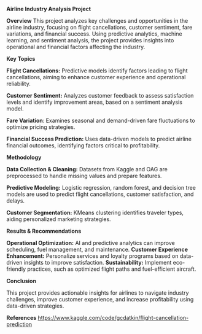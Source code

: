 **Airline Industry Analysis Project**

**Overview**
This project analyzes key challenges and opportunities in the airline industry, focusing on flight cancellations, customer sentiment, fare variations, and financial success. Using predictive analytics, machine learning, and sentiment analysis, the project provides insights into operational and financial factors affecting the industry.



**Key Topics**

**Flight Cancellations:** Predictive models identify factors leading to flight cancellations, aiming to enhance customer experience and operational reliability.

**Customer Sentiment:** Analyzes customer feedback to assess satisfaction levels and identify improvement areas, based on a sentiment analysis model.

**Fare Variation**: Examines seasonal and demand-driven fare fluctuations to optimize pricing strategies.

**Financial Success Prediction:** Uses data-driven models to predict airline financial outcomes, identifying factors critical to profitability.



**Methodology**

**Data Collection & Cleaning:** Datasets from Kaggle and OAG are preprocessed to handle missing values and prepare features.

**Predictive Modeling:** Logistic regression, random forest, and decision tree models are used to predict flight cancellations, customer satisfaction, and delays.

**Customer Segmentation:** KMeans clustering identifies traveler types, aiding personalized marketing strategies.







**Results & Recommendations**

**Operational Optimization:** AI and predictive analytics can improve scheduling, fuel management, and maintenance.
**Customer Experience Enhancement:** Personalize services and loyalty programs based on data-driven insights to improve satisfaction.
**Sustainability:** Implement eco-friendly practices, such as optimized flight paths and fuel-efficient aircraft.

**Conclusion**

This project provides actionable insights for airlines to navigate industry challenges, improve customer experience, and increase profitability using data-driven strategies.

**References**
https://www.kaggle.com/code/gcdatkin/flight-cancellation-prediction
